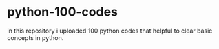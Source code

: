 # python-100-codes
in this repository i uploaded 100 python codes that helpful to clear basic concepts in python.

